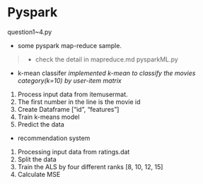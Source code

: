 # Pyspark
question1~4.py 
- some pyspark map-reduce sample. 
>- check the detail in mapreduce.md
pysparkML.py 
- k-mean classifer
*implemented k-mean to classify the movies category(k=10) by user-item matrix*
1.	Process input data from itemusermat.
2.  The first number in the line is the movie id
2.	Create Dataframe [“id”, “features”]
3.	Train k-means model
4.	Predict the data

- recommendation system
1.	Processing input data from ratings.dat
2.	Split the data
3.	Train the ALS by four different ranks [8, 10, 12, 15]
4.	Calculate MSE

